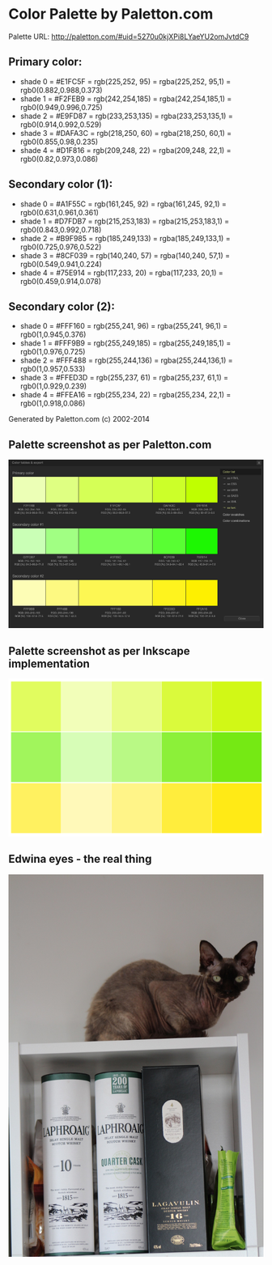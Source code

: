 #  Color Palette by Paletton.com
Palette URL: http://paletton.com/#uid=5270u0kjXPi8LYaeYU2omJvtdC9


## Primary color:

- shade 0 = #E1FC5F = rgb(225,252, 95) = rgba(225,252, 95,1) = rgb0(0.882,0.988,0.373)
- shade 1 = #F2FEB9 = rgb(242,254,185) = rgba(242,254,185,1) = rgb0(0.949,0.996,0.725)
- shade 2 = #E9FD87 = rgb(233,253,135) = rgba(233,253,135,1) = rgb0(0.914,0.992,0.529)
- shade 3 = #DAFA3C = rgb(218,250, 60) = rgba(218,250, 60,1) = rgb0(0.855,0.98,0.235)
- shade 4 = #D1F816 = rgb(209,248, 22) = rgba(209,248, 22,1) = rgb0(0.82,0.973,0.086)

## Secondary color (1):

- shade 0 = #A1F55C = rgb(161,245, 92) = rgba(161,245, 92,1) = rgb0(0.631,0.961,0.361)
- shade 1 = #D7FDB7 = rgb(215,253,183) = rgba(215,253,183,1) = rgb0(0.843,0.992,0.718)
- shade 2 = #B9F985 = rgb(185,249,133) = rgba(185,249,133,1) = rgb0(0.725,0.976,0.522)
- shade 3 = #8CF039 = rgb(140,240, 57) = rgba(140,240, 57,1) = rgb0(0.549,0.941,0.224)
- shade 4 = #75E914 = rgb(117,233, 20) = rgba(117,233, 20,1) = rgb0(0.459,0.914,0.078)

## Secondary color (2):

- shade 0 = #FFF160 = rgb(255,241, 96) = rgba(255,241, 96,1) = rgb0(1,0.945,0.376)
- shade 1 = #FFF9B9 = rgb(255,249,185) = rgba(255,249,185,1) = rgb0(1,0.976,0.725)
- shade 2 = #FFF488 = rgb(255,244,136) = rgba(255,244,136,1) = rgb0(1,0.957,0.533)
- shade 3 = #FFED3D = rgb(255,237, 61) = rgba(255,237, 61,1) = rgb0(1,0.929,0.239)
- shade 4 = #FFEA16 = rgb(255,234, 22) = rgba(255,234, 22,1) = rgb0(1,0.918,0.086)

Generated by Paletton.com (c) 2002-2014


## Palette screenshot as per Paletton.com
![Image of edwina-color-eye-palette from Paletton.com](edwina-color-eye-palette.png)

## Palette screenshot as per Inkscape implementation
![Image of edwina-color-eye-palette as per Inkscape implementation](edwina-color-eye-palette-svg-screenshot.png)

## Edwina eyes - the real thing
![Photo of edwina on top of the whisky](edwina-eyes-the-real-thing.jpg)

